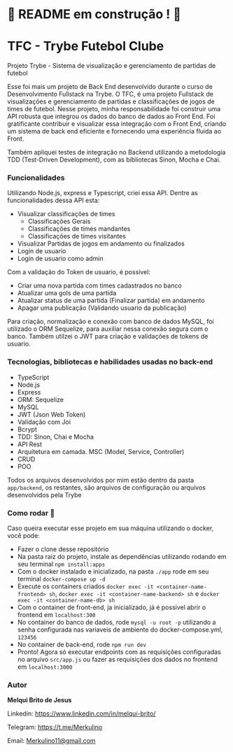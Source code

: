 # :construction: README em construção ! :construction:
# TFC - Trybe Futebol Clube

Projeto Trybe - Sistema de visualização e gerenciamento de partidas de futebol

Esse foi mais um projeto de Back End desenvolvido durante o curso de Desenvolvimento Fullstack na Trybe. O TFC, é uma projeto Fullstack de visualizações e gerenciamento de partidas e classificações de jogos de times de futebol. Nesse projeto, minha responsabilidade foi construir uma API robusta que integrou os dados do banco de dados ao Front End. Foi gratificante contribuir e visualizar essa integração com o Front End, criando um sistema de back end eficiente e fornecendo uma experiência fluida ao Front.

Também apliquei testes de integração no Backend utilizando a metodologia TDD (Test-Driven Development), com as bibliotecas Sinon, Mocha e Chai.


<!-- Olá, Tryber!
Esse é apenas um arquivo inicial para o README do seu projeto.
É essencial que você preencha esse documento por conta própria, ok?
Não deixe de usar nossas dicas de escrita de README de projetos, e deixe sua criatividade brilhar!
:warning: IMPORTANTE: você precisa deixar nítido:
- quais arquivos/pastas foram desenvolvidos por você; 
- quais arquivos/pastas foram desenvolvidos por outra pessoa estudante;
- quais arquivos/pastas foram desenvolvidos pela Trybe.
-->

### Funcionalidades

Utilizando Node.js, express e Typescript, criei essa API. Dentre as funcionalidades dessa API esta:

 - Visualizar classificações de times
    - Classificações Gerais
    - Classificações de times mandantes
    - Classificações de times visitantes
 - Visualizar Partidas de jogos em andamento ou finalizados
 - Login de usuario 
 - Login de usuario como admin
 
Com a validação do Token de usuario, é possivel:

 - Criar uma nova partida com times cadastrados no banco
 - Atualizar uma gols de uma partida
 - Atualizar status de uma partida (Finalizar partida) em andamento
 - Apagar uma publicação (Validando usuario da publicação)

Para criação, normalização e conexão com banco de dados MySQL, foi utilizado o ORM Sequelize, para auxiliar nessa conexão segura com o banco. Também utilzei o JWT para criação e validações de tokens de usuario. 

### Tecnologias, bibliotecas e habilidades usadas no back-end

 - TypeScript
 - Node.js
 - Express
 - ORM: Sequelize
 - MySQL
 - JWT (Json Web Token)
 - Validação com Joi 
 - Bcrypt
 - TDD: Sinon, Chai e Mocha
 - API Rest
 - Arquitetura em camada. MSC (Model, Service, Controller)
 - CRUD 
 - POO

Todos os arquivos desenvolvidos por mim estão dentro da pasta `app/backend`, os restantes, são arquivos de configuração ou arquivos desenvolvidos pela Trybe
### Como rodar 🚀

Caso queira executar esse projeto em sua máquina utilizando o docker, você pode:
 * Fazer o clone desse repositório 
 * Na pasta raiz do projeto, instale as dependências utilizando rodando em seu terminal `npm install:apps`
 * Com o docker instalado e inicializado, na pasta `./app` rode em seu terminal `docker-compose up -d`
 * Execute os containers criados `docker exec -it <container-name-frontend> sh`, `docker exec -it <container-name-backend> sh` e `docker exec -it <container-name-db> sh`
 * Com o container de front-end, ja inicializado, já é possivel abrir o frontend em `localhost:300`
 * No container do banco de dados, rode `mysql -u root -p` utilizando a senha configurada nas variaveis de ambiente do docker-compose.yml, `123456`
 * No container de back-end, rode `npm run dev`
 * Pronto! Agora só executar endpoints com as requisições configuradas no arquivo `src/app.js` ou fazer as requisições dos dados no frontend em `localhost:3000`
 
### Autor

**Melqui Brito de Jesus**

Linkedin: https://www.linkedin.com/in/melqui-brito/

Telegram: https://t.me/Merkulino

Email: Merkulino11@gmail.com

